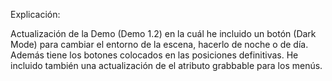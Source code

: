Explicación:

Actualización de la Demo (Demo 1.2) en la cuál he incluido un botón (Dark Mode) para cambiar el entorno de la escena, hacerlo de noche o de día. Además tiene los botones colocados en las posiciones definitivas. He incluido también una actualización de el atributo grabbable para los menús.